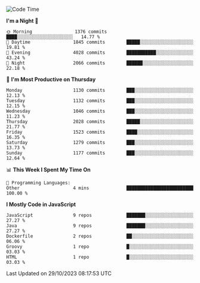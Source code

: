 <!--START_SECTION:waka-->
![Code Time](http://img.shields.io/badge/Code%20Time-1%2C313%20hrs%2022%20mins-blue)

**I'm a Night 🦉** 

```text
🌞 Morning                1376 commits        ████░░░░░░░░░░░░░░░░░░░░░   14.77 % 
🌆 Daytime                1845 commits        █████░░░░░░░░░░░░░░░░░░░░   19.81 % 
🌃 Evening                4028 commits        ███████████░░░░░░░░░░░░░░   43.24 % 
🌙 Night                  2066 commits        ██████░░░░░░░░░░░░░░░░░░░   22.18 % 
```
📅 **I'm Most Productive on Thursday** 

```text
Monday                   1130 commits        ███░░░░░░░░░░░░░░░░░░░░░░   12.13 % 
Tuesday                  1132 commits        ███░░░░░░░░░░░░░░░░░░░░░░   12.15 % 
Wednesday                1046 commits        ███░░░░░░░░░░░░░░░░░░░░░░   11.23 % 
Thursday                 2028 commits        █████░░░░░░░░░░░░░░░░░░░░   21.77 % 
Friday                   1523 commits        ████░░░░░░░░░░░░░░░░░░░░░   16.35 % 
Saturday                 1279 commits        ███░░░░░░░░░░░░░░░░░░░░░░   13.73 % 
Sunday                   1177 commits        ███░░░░░░░░░░░░░░░░░░░░░░   12.64 % 
```


📊 **This Week I Spent My Time On** 

```text
💬 Programming Languages: 
Other                    4 mins              █████████████████████████   100.00 % 
```

**I Mostly Code in JavaScript** 

```text
JavaScript               9 repos             ███████░░░░░░░░░░░░░░░░░░   27.27 % 
Java                     9 repos             ███████░░░░░░░░░░░░░░░░░░   27.27 % 
Dockerfile               2 repos             ██░░░░░░░░░░░░░░░░░░░░░░░   06.06 % 
Groovy                   1 repo              █░░░░░░░░░░░░░░░░░░░░░░░░   03.03 % 
HTML                     1 repo              █░░░░░░░░░░░░░░░░░░░░░░░░   03.03 % 
```




 Last Updated on 29/10/2023 08:17:53 UTC
<!--END_SECTION:waka-->
